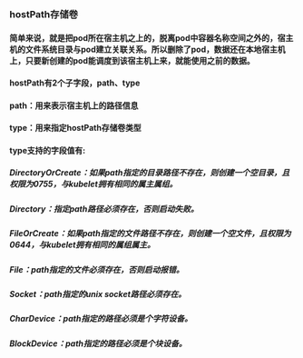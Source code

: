 ### hostPath存储卷
#### 简单来说，就是把pod所在宿主机之上的，脱离pod中容器名称空间之外的，宿主机的文件系统目录与pod建立关联关系。所以删除了pod，数据还在本地宿主机上，只要新创建的pod能调度到该宿主机上来，就能使用之前的数据。
#### hostPath有2个子字段，path、type
####     path：用来表示宿主机上的路径信息
####     type：用来指定hostPath存储卷类型
####     type支持的字段值有:
    
#####       DirectoryOrCreate：如果path指定的目录路径不存在，则创建一个空目录，且权限为0755，与kubelet拥有相同的属主属组。
      
#####      Directory：指定path路径必须存在，否则启动失败。
      
#####      FileOrCreate：如果path指定的文件路径不存在，则创建一个空文件，且权限为0644，与kubelet拥有相同的属组属主。
      
#####      File：path指定的文件必须存在，否则启动报错。
      
#####      Socket：path指定的unix socket路径必须存在。
      
#####      CharDevice：path指定的路径必须是个字符设备。
      
#####      BlockDevice：path指定的路径必须是个块设备。
